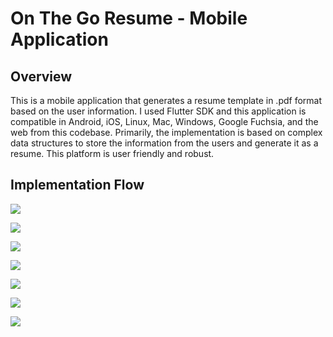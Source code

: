 # On The Go Resume - Mobile Application

## Overview
This is a mobile application that generates a resume template in .pdf format based on the user information. I used Flutter SDK and this application is compatible in Android, iOS, Linux, Mac, Windows, Google Fuchsia, and the web from this codebase. Primarily, the implementation is based on complex data structures to store the information from the users and generate it as a resume. This platform is user friendly and robust.

## Implementation Flow
![](images/Page1.JPG)    

![](images/PersonalInfo.JPG)

![](images/ExperienceInfo.JPG)

![](images/EducationInfo.JPG)

![](images/ProjectInfo.JPG)

![](images/GenResume.JPG)

![](images/ResumeFile.JPG)
